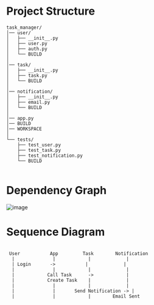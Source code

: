 # Project Structure

```console
task_manager/
│── user/
│   ├── __init__.py
│   ├── user.py
│   ├── auth.py
│   └── BUILD
│
│── task/
│   ├── __init__.py
│   ├── task.py
│   └── BUILD
│
│── notification/
│   ├── __init__.py
│   ├── email.py
│   └── BUILD
│
│── app.py
│── BUILD
│── WORKSPACE
│
└── tests/
    ├── test_user.py
    ├── test_task.py
    ├── test_notification.py
    └── BUILD


```

# Dependency Graph

![image](https://github.com/user-attachments/assets/7196a9df-8163-4b8d-8549-910679ae7f62)


# Sequence Diagram

```console

 User           App         Task        Notification
  |              |            |             |
  | Login       ->           |             |
  |              |            |             |
  |            Call Task      ->            |
  |            Create Task    |             |
  |              |            |             |
  |              |       Send Notification -> |
  |              |            |        Email Sent

```
